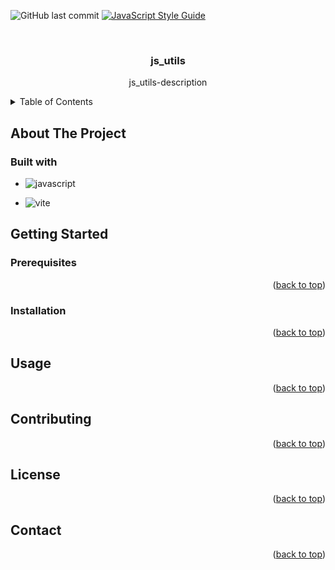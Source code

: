 <a name='readme-top'></a>
![GitHub last commit](https://img.shields.io/github/last-commit/pnoulis/js_utils?style=flat-quare)
[![JavaScript Style Guide](https://img.shields.io/badge/code_style-prettier-brightgreen.svg)](https://prettier.io)

<br />
<div align="center">
<h3 align="center">js_utils</h3>
<p align="center">
js_utils-description
<br/>
</p>
</div>

<details>
 <summary>Table of Contents</summary>
 <ol>
   <li>
      <a href="#about-the-project">About The Project</a>
      <ul>
        <li><a href="#built-with">Built With</a></li>
      </ul>
   </li>
    <li>
      <a href="#getting-started">Getting Started</a>
      <ul>
        <li><a href="#prerequisites">Prerequisites</a></li>
        <li><a href="#installation">Installation</a></li>
      </ul>
    </li>
    <li><a href="#usage">Usage</a></li>
    <li><a href="#roadmap">Roadmap</a></li>
    <li><a href="#contributing">Contributing</a></li>
    <li><a href="#license">License</a></li>
    <li><a href="#contact">Contact</a></li>
    <li><a href="#acknowledgments">Acknowledgments</a></li>
</ol>
</details>

## About The Project

### Built with

- ![javascript](https://img.shields.io/badge/JavaScript-323330?style=for-the-badge&logo=javascript&logoColor=F7DF1E)

- ![vite](https://img.shields.io/badge/Vite-B73BFE?style=for-the-badge&logo=vite&logoColor=FFD62E)

## Getting Started

### Prerequisites

<p align='right'>(<a href="#readme-top">back to top</a>)</p>

### Installation

<p align='right'>(<a href="#readme-top">back to top</a>)</p>

## Usage

<p align='right'>(<a href="#readme-top">back to top</a>)</p>

## Contributing

<p align='right'>(<a href="#readme-top">back to top</a>)</p>

## License

<p align='right'>(<a href="#readme-top">back to top</a>)</p>

## Contact

<p align='right'>(<a href="#readme-top">back to top</a>)</p>
